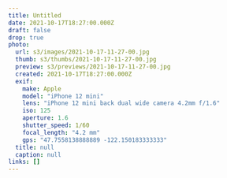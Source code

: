 ```yaml
---
title: Untitled
date: 2021-10-17T18:27:00.000Z
draft: false
drop: true
photo:
  url: s3/images/2021-10-17-11-27-00.jpg
  thumb: s3/thumbs/2021-10-17-11-27-00.jpg
  preview: s3/previews/2021-10-17-11-27-00.jpg
  created: 2021-10-17T18:27:00.000Z
  exif:
    make: Apple
    model: "iPhone 12 mini"
    lens: "iPhone 12 mini back dual wide camera 4.2mm f/1.6"
    iso: 125
    aperture: 1.6
    shutter_speed: 1/60
    focal_length: "4.2 mm"
    gps: "47.7558138888889 -122.150183333333"
  title: null
  caption: null
links: []
---
```

